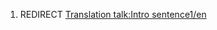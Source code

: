 1.  REDIRECT [Translation talk:Intro
    sentence1/en](Translation_talk:Intro_sentence1/en "wikilink")